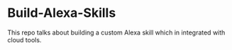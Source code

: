 # Build-Alexa-Skills
This repo talks about building a custom Alexa skill which in integrated with cloud tools.
